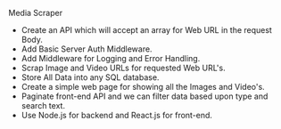 Media Scraper
- Create an API which will accept an array for Web URL in the request Body.
- Add Basic Server Auth Middleware.
- Add Middleware for Logging and Error Handling.
- Scrap Image and Video URLs for requested Web URL's.
- Store All Data into any SQL database.
- Create a simple web page for showing all the Images and Video's.
- Paginate front-end API and we can filter data based upon type and search text.
- Use Node.js for backend and React.js for front-end.
